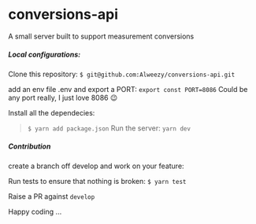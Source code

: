 # conversions-api

A small server built to support measurement conversions

##### Local configurations:

Clone this repository:
`$ git@github.com:Alweezy/conversions-api.git`

add an env file .env and export a PORT:
`export const PORT=8086`
Could be any port really, I just love 8086 😉

Install all the dependecies:

> `$ yarn add package.json`
> Run the server: `yarn dev`

##### Contribution

create a branch off develop and work on your feature:

Run tests to ensure that nothing is broken:
`$ yarn test`

Raise a PR against `develop`

Happy coding ...
